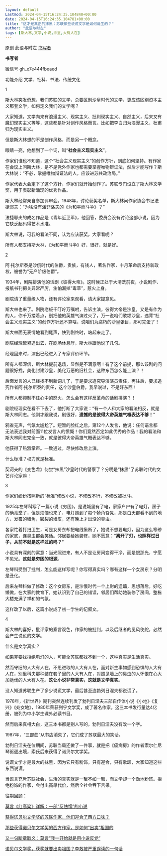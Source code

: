 ```yaml
---
layout: default
Lastmod: 2024-04-15T16:24:35.104840+00:00
date: 2024-04-15T16:24:35.104781+00:00
title: "这才是真正的抹黑：苏联那些说谎文学是如何诞生的？"
author: "此语与时左"
tags: [斯大林,文学,小说,沙皇,大有人在]
---
```


原创 此语与时左 [书写者](javascript:void(0);)

**书写者** 

微信号 gh\_e7e444fbeaed

功能介绍 文学、社科、书法、传统文化

1

斯大林突发奇想，我们苏联的文学，总要区别沙皇时代的文学，更应该区别资本主义那套文学，如何定义我们的文学呢？

大家知道，文学向来有浪漫主义、现实主义、批判现实主义、自然主义，后来又有魔幻现实主义等等，这些都是针对创作风格而言。比如把李白归为浪漫主义，杜甫归为现实主义。

但是斯大林想的不是创作风格，而是另一个概念。

眼睛一亮，他想到了一个词，叫“**社会主义现实主义**”。

作家们谁也不知道，这个“社会主义现实主义”的创作方针，到底如何坚持。有作家在会议上问斯大林，是不是党外作家也都需要掌握唯物辩证法，然后才能写作？斯大林说：“不必，掌握唯物辩证法的人，应该进苏共政治局。”

作家代表大会定下了这个方针，作家们就开始创作了。苏联专门设立了斯大林文学奖，用于表彰新涌现的优秀作品。

斯大林经常亲自参加评审会。1948年，讨论获奖名单，斯大林问作家协会书记法捷耶夫：“为啥没有潘菲洛夫的《为和平而斗争》？”

法捷耶夫的成名作品是《青年近卫军》，他回答，委员会没有讨论这部小说，因为它缺乏起码得艺术水准。

斯大林说，可我的看法不同，认为应该获奖，大家看呢？

所有人都支持斯大林，《为和平而斗争》好，很好，就是好。

2

阿·托尔斯泰是沙俄时代的伯爵，贵族，有钱人，著名作家，十月革命后支持新政权，被誉为“无产阶级伯爵”。

1934年，剧院排演他的话剧《彼得大帝》。这时候正处于大清洗前夜，小说剧作、报纸书刊把关异常严厉，生怕漏掉“毒草”，惹火上身。

剧院请了重量级人物，还有评论家来观看，请大家提意见。

斯大林也来了。剧院老板千叮咛万嘱咐，告诉主演，彼得大帝是沙皇，又是有作为的人，你千万搂着点，别把他的英雄气演过火了，万一说咱们歌颂沙皇，违背“社会主义现实主义”的创作方针还不算啥，说咱们为腐朽的沙皇张目，那可完蛋了！

斯大林面无表情地看到尾声，快到剧终时，站起来走了。

剧院经理赶紧追出去，在剧场休息厅，斯大林跟他说了几句。

经理回来时，演出已经进入了专家评价环节。

所有人都深信，斯大林提前退场，显然是不满意啊！有了这个前提，那么该剧的问题很好找，美化封建沙皇，美化万恶的旧社会，这种东西怎么能上演？！

后面发言的人已经找不到新词儿了，于是要求追究导演演员责任，再往后，要求追究作者阿·托尔斯泰的责任，这个沙皇伯爵，我早说过，不是好东西！

所有人都抑制不住心中的怒火，怎么会有这样反革命的话剧排演？！

剧院经理实在看不下去了，他打断了大家说：“有一个人和大家的看法相反，就是斯大林同志。他刚才跟我说，剧很好，**遗憾的是彼得大帝英雄气概表达不够！**”

鸦雀无声，气氛太尴尬了。短暂的脸红之后，第12个人发言，他说：任何语言都无法表述我对前面11位发言人的愤慨！你们竟然否定如此优秀的作品！我的看法和斯大林同志完全一致，就是彼得大帝英雄气概表达不够。

他获得了热烈掌声。一致通过，尽快修改后上演。

什么标准？权力就是标准。

契诃夫的《变色龙》何尝“抹黑”沙皇时代的警察了？分明是“抹黑”了苏联时代的文艺评论家嘛！

3

作家们纷纷按照新的“标准”修改小说，不修改不行，不修改被批斗。

1925年左琴科写了一篇小说《穷困》，是说城里有了电，家家户户有了电灯，房子的确亮堂了，但是烦恼也来了，电灯照到了每个犄角旮旯，那是白天都看不到的地方，发霉的墙角，皲裂的墙皮，还有晚上才出没的臭虫。

各家忙着打扫卫生，可是女房东却把电线揪断了，她说不想要电灯，因为这么寒碜的家底，连臭虫都会笑话。邻居要给她装修，她不愿意：“**离开了灯，也照样过日子，从前不就是这样过的吗？**”

小说具有深刻的寓意：当光照进来，有人不是让房间变得干净，而是恨那光，宁愿不见光。**这就是穷困的根源**。

左琴科受到了批判，怎么能这样写呢？你写得真实吗？哪有这样一个女房东？分明是丑化。

后来左琴科做了修改：这个女房东，是沙俄时代一个上尉的遗孀，思想落后，好吃懒做，在大家的教育下，她认识到了自己的错误，邻居们帮助她装修了房间，整栋大楼充满了祥和的气氛。

这样改了以后，这篇小说成了初一学生的记叙文。

4

斯大林的喜好，批评家的察言观色，作家的被批判，以及后继者的见风使舵，必然会产生说谎的文学。

什么是文学真实？

如果非要找拒绝电灯的人，可能全苏联都找不到一个，这种真实是生活真实。

然而守旧的人大有人在，不思进取的人大有人在，面对新生事物感到恐惧的人大有人在，别里科夫那种装在套子里的人大有人在，对照见墙上的臭虫的人怀恨在心大加挞伐的人大有人在。**这让小说非常真实，这就是文学真实**。

没人知道苏联生产了多少说谎文学，最后甚至连勃列日涅夫都说谎了。

1978年，《新世界》期刊突然连续刊发了勃列日涅夫三部自传体小说《小地》《复兴》《处女地》，1980年荣获列宁文学奖，成了著名作家。这三本书发行量达4亿册，被列为中小学生课外必读书目。

然而后来真相大白，这三本书都是别人写的，勃列日涅夫没有改一个字。

1987年，“三部曲”从书店消失了，它们成了苏联最大的笑话。

勃列日涅夫在位期间，苏联当局还做了一件事，就是把《癌病房》的作者索尔仁尼琴驱逐出境，索氏后来获得了诺贝尔文学奖。

说谎文学才是最大的抹黑，因为它只有粉饰，只有迎合，只有歌颂，大家知道这些东西说谎。

当谎言充斥苏联社会，生活的真实就是一蟹不如一蟹，而文学却一个劲地粉饰。拒绝粉饰的作家，会付出高昂代价，然后全社会吞下苦果。

往期回顾：  

[莫言《红高粱》详解：一部“反怯懦”的小说](http://mp.weixin.qq.com/s?__biz=MzA5ODc0NTc1Mw==&mid=2652056469&idx=1&sn=808ac7579b2f64ba1b74fda80dc4f2de&chksm=8b6b6763bc1cee7595509c82b0ee0392dae4c4e788eff210548b02b9f31110ee4a33658309c0&scene=21#wechat_redirect)  

[获得诺贝尔文学奖的苏联作家，他们迎合了西方口味？](http://mp.weixin.qq.com/s?__biz=MzA5ODc0NTc1Mw==&mid=2652056462&idx=1&sn=ed0115b0c549ff769f64ef750b405f74&chksm=8b6b6778bc1cee6e8ebb2f21e0fdfb48c49f1911512e7530a332d1ee26b077e8d13bb4a774a2&scene=21#wechat_redirect)  

[那些获得诺贝尔文学奖的西方作家，是如何“出卖”祖国的](http://mp.weixin.qq.com/s?__biz=MzA5ODc0NTc1Mw==&mid=2652056457&idx=1&sn=a7596082b91129ab3771288263a0bc0b&chksm=8b6b677fbc1cee69fcf041a730828ee7ec0502f00509bacaf6bb09d75b26799039d65758a73f&scene=21#wechat_redirect)  

[又一句断章取义：莫言“我一开始就是用小说反党”](http://mp.weixin.qq.com/s?__biz=MzA5ODc0NTc1Mw==&mid=2652056447&idx=1&sn=190d0ad9e4e58a3d85b4929e7401d316&chksm=8b6b6789bc1cee9fcc735da3e86dca79cb6c0fcad0e13f8915388765d8e45c3e0b0d1ad21504&scene=21#wechat_redirect)  

[诺贝尔文学奖，获奖就要出卖祖国？李敖被严重误读的一句话](http://mp.weixin.qq.com/s?__biz=MzA5ODc0NTc1Mw==&mid=2652056435&idx=1&sn=c85a671fb318c76180f3e3a9115760a9&chksm=8b6b6785bc1cee93878f6d049c94f8d0f80bc7b32c271c8b9d2912bb38832953bda276d016aa&scene=21#wechat_redirect)

